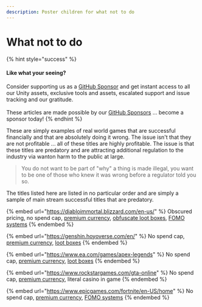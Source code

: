 ```yaml
---
description: Poster children for what not to do
---
```


# What not to do

{% hint style="success" %}
#### Like what your seeing?

Consider supporting us as a [GitHub Sponsor](../../../become-a-sponsor.md) and get instant access to all our Unity assets, exclusive tools and assets, escalated support and issue tracking and our gratitude.\
\
These articles are made possible by our [GitHub Sponsors](https://github.com/sponsors/heathen-engineering) ... become a sponsor today!
{% endhint %}

These are simply examples of real world games that are successful financially and that are absolutely doing it wrong. The issue isn't that they are not profitable ... all of these titles are highly profitable. The issue is that these titles are predatory and are attracting additional regulation to the industry via wanton harm to the public at large.

> You do not want to be part of "why" a thing is made illegal, you want to be one of those who knew it was wrong before a regulator told you so.

The titles listed here are listed in no particular order and are simply a sample of main stream successful titles that are predatory.

{% embed url="https://diabloimmortal.blizzard.com/en-us/" %}
Obscured pricing, no spend cap, [premium currency](vulnerable-practices/premium-currency.md), [obfuscate loot boxes](predatory-practices/surprise-mechanics.md), [FOMO systems](predatory-practices/fear-of-missing-out-fomo.md)
{% endembed %}

{% embed url="https://genshin.hoyoverse.com/en/" %}
No spend cap, [premium currency](vulnerable-practices/premium-currency.md), [loot boxes](predatory-practices/surprise-mechanics.md#introduction)
{% endembed %}

{% embed url="https://www.ea.com/games/apex-legends" %}
No spend cap, [premium currency](vulnerable-practices/premium-currency.md), [loot boxes](predatory-practices/surprise-mechanics.md#introduction)
{% endembed %}

{% embed url="https://www.rockstargames.com/gta-online" %}
No spend cap, [premium currency](vulnerable-practices/premium-currency.md), literal casino in game
{% endembed %}

{% embed url="https://www.epicgames.com/fortnite/en-US/home" %}
No spend cap, [premium currency](vulnerable-practices/premium-currency.md), [FOMO systems](predatory-practices/fear-of-missing-out-fomo.md)
{% endembed %}
